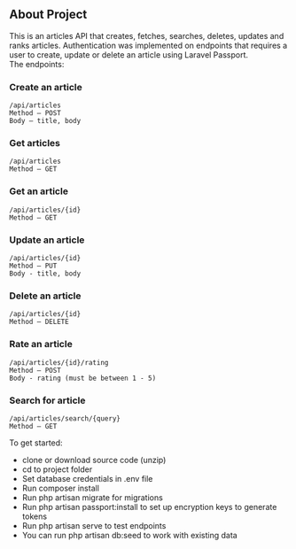 
## About Project

This is an articles API that creates, fetches, searches, deletes, updates and ranks articles. Authentication was implemented on endpoints that requires a user to create, update or delete an article using Laravel Passport.  
The endpoints: 

### Create an article
```
/api/articles
Method – POST
Body – title, body
```

### Get articles
```
/api/articles
Method – GET
```
### Get an article
```
/api/articles/{id}
Method – GET
```

### Update an article
```
/api/articles/{id}
Method – PUT
Body - title, body
```
### Delete an article
```
/api/articles/{id}
Method – DELETE
```

### Rate an article
```
/api/articles/{id}/rating
Method – POST
Body - rating (must be between 1 - 5)
```

### Search for article
```
/api/articles/search/{query}
Method – GET
```
To get started: 
+ clone or download source code (unzip)
+ cd to project folder
+ Set database credentials in .env file
+ Run composer install
+ Run php artisan migrate for migrations
+ Run php artisan passport:install to set up encryption keys to generate tokens
+ Run php artisan serve to test endpoints
+ You can run php artisan db:seed to work with existing data

